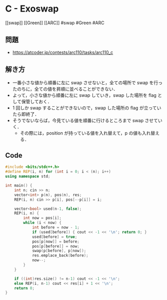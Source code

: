 # C - Exoswap
[[swap]] [[Green]] [[ARC]]
#swap #Green #ARC 

## 問題
- https://atcoder.jp/contests/arc110/tasks/arc110_c

## 解き方
- 一番小さな値から順番に左に swap させないと，全ての場所で swap を行ったのちに，全ての値を昇順に並べることができない．
- よって，小さな値から順番に左に swap していき，swap した場所を flag として保管しておく．
- 1 回しか swap することができないので，swap した場所の flag が立っていたら即終了．
- そうでないならば，今見ている値を順番に行けるところまで swap させていく．
	- その際には，position が持っている値を入れ替えて，p の値も入れ替える．

## Code
```c++
#include <bits/stdc++.h>
#define REP(i, n) for (int i = 0; i < (n); i++)
using namespace std;

int main() {
	int n; cin >> n;
	vector<int> p(n), pos(n), res;
	REP(i, n) cin >> p[i], pos[--p[i]] = i;

	vector<bool> used(n-1, false);
	REP(i, n) {
		int now = pos[i];
		while (i < now) {
			int before = now - 1;
			if (used[before]) { cout << -1 << '\n'; return 0; }
			used[before] = true;
			pos[p[now]] = before;
			pos[p[before]] = now;
			swap(p[before], p[now]);
			res.emplace_back(before);
			now--;
		}
	}

	if ((int)res.size() != n-1) cout << -1 << '\n';
	else REP(i, n-1) cout << res[i] + 1 << '\n';
    return 0;
}
```